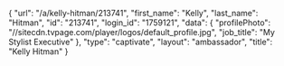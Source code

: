 {
    "url": "\/a\/kelly-hitman\/213741",
    "first_name": "Kelly",
    "last_name": "Hitman",
    "id": "213741",
    "login_id": "1759121",
    "data": {
        "profilePhoto": "\/\/sitecdn.tvpage.com\/player\/logos\/default_profile.jpg",
        "job_title": "My Stylist Executive"
    },
    "type": "captivate",
    "layout": "ambassador",
    "title": "Kelly Hitman"
}